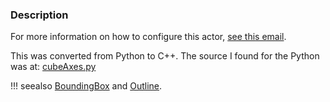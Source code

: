 ### Description
For more information on how to configure this actor, [see this email](http://vtk.1045678.n5.nabble.com/How-to-Scale-vtkCubeAxesActor2D-td5090262.html).

This was converted from Python to C++. The source I found for the Python was at: [cubeAxes.py](https://github.com/Kitware/VTK/blob/master/Examples/Annotation/Python/cubeAxes.py)

!!! seealso
    [BoundingBox](/Cxx/Utilities/BoundingBox) and [Outline](/Cxx/PolyData/Outline).
